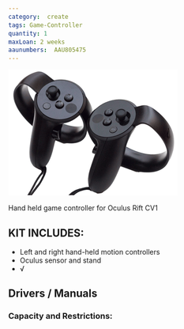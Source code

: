 ```yaml
---
category:  create
tags: Game-Controller
quantity: 1
maxLoan: 2 weeks
aaunumbers:  AAU805475
---
```

![Oculus Touch V 1](/assets/images/equip/otouch.gif)

Hand held game controller for Oculus Rift CV1
## KIT INCLUDES:
-  Left and right hand-held motion controllers
- Oculus sensor and stand
- √

## Drivers / Manuals
[]()



### Capacity and Restrictions:
